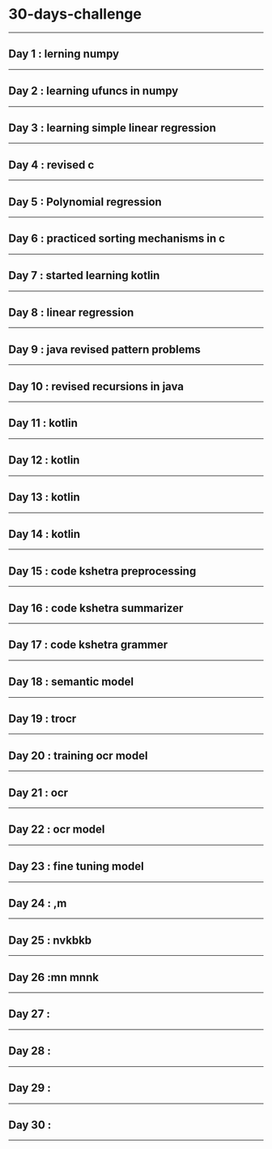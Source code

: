 # 30-days-challenge
___
## Day 1 : lerning numpy 
___
## Day 2 : learning ufuncs in numpy 
___
## Day 3 : learning simple linear regression
___
## Day 4 : revised c  
___
## Day 5 : Polynomial regression 
___
## Day 6 : practiced sorting mechanisms in c 
___
## Day 7 : started learning kotlin
___   
## Day 8 : linear regression
___                               
## Day 9 : java revised pattern problems 
___
## Day 10 : revised recursions in java
___
## Day 11 : kotlin
___
## Day 12 : kotlin
___
## Day 13 : kotlin
___
## Day 14 : kotlin
___
## Day 15 : code kshetra preprocessing
___
## Day 16 : code kshetra summarizer
___
## Day 17 : code kshetra grammer
___
## Day 18 : semantic model 
___
## Day 19 : trocr
___
## Day 20 : training ocr model 
___
## Day 21 : ocr
___
## Day 22 : ocr model

___
## Day 23 : fine tuning model
___
## Day 24 : ,m
___
## Day 25 : nvkbkb
___
## Day 26 :mn mnnk 
___
## Day 27 : 
___
## Day 28 :
___
## Day 29 :
___
## Day 30 :
___
